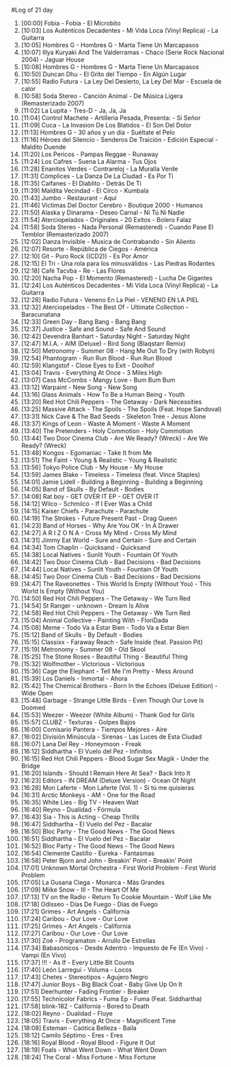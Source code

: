 #Log of 21 day

1. [00:00] Fobia - Fobia - El Microbito
1. [10:03] Los Auténticos Decadentes - Mi Vida Loca (Vinyl Replica) - La Guitarra
1. [10:05] Hombres G - Hombres G - Marta Tiene Un Marcapasos
1. [10:07] Illya Kuryaki And The Valderramas - Chaco (Serie Rock Nacional 2004) - Jaguar House
1. [10:08] Hombres G - Hombres G - Marta Tiene Un Marcapasos
1. [10:50] Duncan Dhu - El Grito del Tiempo - En Algún Lugar
1. [10:55] Radio Futura - La Ley Del Desierto, La Ley Del Mar - Escuela de calor
1. [10:58] Soda Stereo - Canción Animal - De Música Ligera (Remasterizado 2007)
1. [11:02] La Lupita - Tres-D - Ja, Ja, Ja
1. [11:04] Control Machete - Artilleria Pesada, Presenta: - Si Señor
1. [11:09] Cuca - La Invasion De Los Blatidos - El Son Del Dolor
1. [11:13] Hombres G - 30 años y un día - Suéltate el Pelo
1. [11:16] Héroes del Silencio - Senderos De Traición - Edición Especial - Maldito Duende
1. [11:20] Los Pericos - Pampas Reggae - Runaway
1. [11:24] Los Cafres - Suena La Alarma - Tus Ojos
1. [11:28] Enanitos Verdes - Contrareloj - La Muralla Verde
1. [11:31] Cómplices - La Danza De La Ciudad - Es Por Ti
1. [11:35] Caifanes - El Diablito - Detrás De Ti
1. [11:39] Maldita Vecindad - El Circo - Kumbala
1. [11:43] Jumbo - Restaurant - Aquí
1. [11:46] Víctimas Del Doctor Cerebro - Boutique 2000 - Humanos
1. [11:50] Alaska y Dinarama - Deseo Carnal - Ni Tú Ni Nadie
1. [11:54] Aterciopelados - Originales - 20 Exitos - Bolero Falaz
1. [11:58] Soda Stereo - Nada Personal (Remastered) - Cuando Pase El Temblor (Remasterizado 2007)
1. [12:02] Danza Invisible - Musica de Contrabando - Sin Aliento
1. [12:07] Resorte - República de Ciegos - América
1. [12:10] Git - Puro Rock ((CD2)) - Es Por Amor
1. [12:15] El Tri - Una rola para los minusválidos - Las Piedras Rodantes
1. [12:18] Café Tacvba - Re - Las Flores
1. [12:20] Nacha Pop - El Momento (Remastered) - Lucha De Gigantes
1. [12:24] Los Auténticos Decadentes - Mi Vida Loca (Vinyl Replica) - La Guitarra
1. [12:28] Radio Futura - Veneno En La Piel - VENENO EN LA PIEL
1. [12:32] Aterciopelados - The Best Of - Ultimate Collection - Baracunatana
1. [12:33] Green Day - Bang Bang - Bang Bang
1. [12:37] Justice - Safe and Sound - Safe And Sound
1. [12:42] Devendra Banhart - Saturday Night - Saturday Night
1. [12:47] M.I.A. - AIM (Deluxe) - Bird Song (Blaqstarr Remix)
1. [12:50] Metronomy - Summer 08 - Hang Me Out To Dry (with Robyn)
1. [12:54] Phantogram - Run Run Blood - Run Run Blood
1. [12:59] Klangstof - Close Eyes to Exit - Doolhof
1. [13:04] Travis - Everything At Once - 3 Miles High
1. [13:07] Cass McCombs - Mangy Love - Bum Bum Bum
1. [13:12] Warpaint - New Song - New Song
1. [13:16] Glass Animals - How To Be a Human Being - Youth
1. [13:20] Red Hot Chili Peppers - The Getaway - Dark Necessities
1. [13:25] Massive Attack - The Spoils - The Spoils (Feat. Hope Sandoval)
1. [13:31] Nick Cave & The Bad Seeds - Skeleton Tree - Jesus Alone
1. [13:37] Kings of Leon - Waste A Moment - Waste A Moment
1. [13:40] The Pretenders - Holy Commotion - Holy Commotion
1. [13:44] Two Door Cinema Club - Are We Ready? (Wreck) - Are We Ready? (Wreck)
1. [13:48] Kongos - Egomaniac - Take It from Me
1. [13:51] The Faint - Young & Realistic - Young & Realistic
1. [13:56] Tokyo Police Club - My House - My House
1. [13:59] James Blake - Timeless - Timeless (feat. Vince Staples)
1. [14:01] Jamie Lidell - Building a Beginning - Building a Beginning
1. [14:05] Band of Skulls - By Default - Bodies
1. [14:08] Rat boy - GET OVER IT EP - GET OVER IT
1. [14:12] Wilco - Schmilco - If I Ever Was a Child
1. [14:15] Kaiser Chiefs - Parachute - Parachute
1. [14:19] The Strokes - Future Present Past - Drag Queen
1. [14:23] Band of Horses - Why Are You OK - In A Drawer
1. [14:27] A R I Z O N A - Cross My Mind - Cross My Mind
1. [14:31] Jimmy Eat World - Sure and Certain - Sure and Certain
1. [14:34] Tom Chaplin - Quicksand - Quicksand
1. [14:38] Local Natives - Sunlit Youth - Fountain Of Youth
1. [14:42] Two Door Cinema Club - Bad Decisions - Bad Decisions
1. [14:44] Local Natives - Sunlit Youth - Fountain Of Youth
1. [14:45] Two Door Cinema Club - Bad Decisions - Bad Decisions
1. [14:47] The Raveonettes - This World Is Empty (Without You) - This World Is Empty (Without You)
1. [14:50] Red Hot Chili Peppers - The Getaway - We Turn Red
1. [14:54] St Ranger - unknown - Dream Is Alive
1. [14:58] Red Hot Chili Peppers - The Getaway - We Turn Red
1. [15:04] Animal Collective - Painting With - FloriDada
1. [15:08] Meme - Todo Va a Estar Bien - Todo Va a Estar Bien
1. [15:12] Band of Skulls - By Default - Bodies
1. [15:15] Classixx - Faraway Reach - Safe Inside (feat. Passion Pit)
1. [15:19] Metronomy - Summer 08 - Old Skool
1. [15:25] The Stone Roses - Beautiful Thing - Beautiful Thing
1. [15:32] Wolfmother - Victorious - Victorious
1. [15:36] Cage the Elephant - Tell Me I'm Pretty - Mess Around
1. [15:39] Los Daniels - Inmortal - Ahora
1. [15:42] The Chemical Brothers - Born In the Echoes (Deluxe Edition) - Wide Open
1. [15:48] Garbage - Strange Little Birds - Even Though Our Love Is Doomed
1. [15:53] Weezer - Weezer (White Album) - Thank God for Girls
1. [15:57] CLUBZ - Texturas - Golpes Bajos
1. [16:00] Comisario Pantera - Tiempos Mejores - Aire
1. [16:02] División Minúscula - Sirenas - Las Luces de Esta Ciudad
1. [16:07] Lana Del Rey - Honeymoon - Freak
1. [16:12] Siddhartha - El Vuelo del Pez - Infinitos
1. [16:15] Red Hot Chili Peppers - Blood Sugar Sex Magik - Under the Bridge
1. [16:20] Islands - Should I Remain Here At Sea? - Back Into It
1. [16:23] Editors - IN DREAM (Deluxe Version) - Ocean Of Night
1. [16:28] Mon Laferte - Mon Laferte (Vol. 1) - Si tú me quisieras
1. [16:31] Arctic Monkeys - AM - One for the Road
1. [16:35] White Lies - Big TV - Heaven Wait
1. [16:40] Reyno - Dualidad - Fórmula
1. [16:43] Sia - This is Acting - Cheap Thrills
1. [16:47] Siddhartha - El Vuelo del Pez - Bacalar
1. [16:50] Bloc Party - The Good News - The Good News
1. [16:51] Siddhartha - El Vuelo del Pez - Bacalar
1. [16:52] Bloc Party - The Good News - The Good News
1. [16:54] Clemente Castillo - Eureka - Fantasmas
1. [16:58] Peter Bjorn and John - Breakin' Point - Breakin' Point
1. [17:01] Unknown Mortal Orchestra - First World Problem - First World Problem
1. [17:05] La Gusana Ciega - Monarca - Más Grandes
1. [17:09] Miike Snow - III - The Heart Of Me
1. [17:13] TV on the Radio - Return To Cookie Mountain - Wolf Like Me
1. [17:18] Odisseo - Días De Fuego - Días de Fuego
1. [17:21] Grimes - Art Angels - California
1. [17:24] Caribou - Our Love - Our Love
1. [17:25] Grimes - Art Angels - California
1. [17:27] Caribou - Our Love - Our Love
1. [17:30] Zoé - Programaton - Arrullo De Estrellas
1. [17:34] Babasónicos - Desde Adentro - Impuesto de Fe (En Vivo) - Vampi (En Vivo)
1. [17:37] !!! - As If - Every Little Bit Counts
1. [17:40] León Larregui - Voluma - Locos
1. [17:43] Chetes - Stereotipos - Agujero Negro
1. [17:47] Junior Boys - Big Black Coat - Baby Give Up On It
1. [17:51] Deerhunter - Fading Frontier - Breaker
1. [17:55] Technicolor Fabrics - Fuma Ep - Fuma (Feat. Siddhartha)
1. [17:58] blink-182 - California - Bored to Death
1. [18:02] Reyno - Dualidad - Fluye
1. [18:05] Travis - Everything At Once - Magnificent Time
1. [18:08] Esteman - Caótica Belleza - Baila
1. [18:12] Camilo Séptimo - Eres - Eres
1. [18:16] Royal Blood - Royal Blood - Figure It Out
1. [18:19] Foals - What Went Down - What Went Down
1. [18:24] The Coral - Miss Fortune - Miss Fortune
